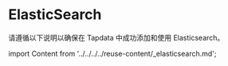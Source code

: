 # ElasticSearch

请遵循以下说明以确保在 Tapdata 中成功添加和使用 Elasticsearch。

import Content from '../../../../reuse-content/_elasticsearch.md';

<Content />
